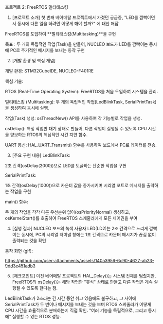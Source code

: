 프로젝트 2: FreeRTOS 멀티태스킹
1. [프로젝트 소개]
첫 번째 베어메탈 프로젝트에서 가졌던 궁금증, "LED를 깜빡이면서 동시에 다른 일을 하려면 어떻게 해야 할까?" 에 대한 해답

FreeRTOS를 도입하여 **멀티태스킹(Multitasking)**을 구현

목표 : 두 개의 독립적인 작업(Task)을 만들어, NUCLEO 보드가 LED를 깜빡이는 동시에 PC로 주기적인 메시지를 보내는 동작 구현

2. [개발 환경 및 핵심 개념]
   
개발 환경: STM32CubeIDE, NUCLEO-F401RE

핵심 기술:

RTOS (Real-Time Operating System): FreeRTOS를 처음 도입하여 시스템을 관리.

멀티태스킹 (Multitasking): 두 개의 독립적인 작업(LedBlinkTask, SerialPrintTask)을 생성하여 동시에 실행.

작업(Task) 생성: osThreadNew() API를 사용하여 각 기능별로 작업을 생성.

osDelay(): 특정 작업만 대기 상태로 만들어, 다른 작업이 실행될 수 있도록 CPU 시간을 양보하는 RTOS의 핵심적인 시간 지연 함수.

UART 통신: HAL_UART_Transmit() 함수를 사용하여 보드에서 PC로 데이터를 전송.

3. [주요 구현 내용]
LedBlinkTask:

2초 간격(osDelay(2000))으로 LED를 토글하는 단순한 작업을 구현

SerialPrintTask:

1초 간격(osDelay(1000))으로 카운터 값을 증가시키며 시리얼 포트로 메시지를 출력하는 작업을 구현

main() 함수:

두 개의 작업을 각각 다른 우선순위 없이(osPriorityNormal) 생성하고, osKernelStart()를 호출하여 FreeRTOS 스케줄러에게 모든 제어권을 부여

4. [실행 결과]
NUCLEO 보드의 녹색 사용자 LED(LD2)는 2초 간격으로 느리게 깜빡이는 동시에, PC의 시리얼 터미널 창에는 1초 간격으로 카운터 메시지가 끊김 없이 출력되는 것을 확인

동작 화면 (gif): 

https://github.com/user-attachments/assets/140a3956-6c90-4627-ab23-9dd3e451adb3

5. [체크포인트]
이전 베어메탈 프로젝트의 HAL_Delay()는 시스템 전체를 멈췄지만, FreeRTOS의 osDelay()는 해당 작업만 "휴식" 상태로 만들고 다른 작업은 계속 실행될 수 있도록 한다는 점.

LedBlinkTask가 2초라는 긴 시간 동안 쉬고 있음에도 불구하고, 그 사이에 SerialPrintTask가 두 번이나 메시지를 보내는 것을 보며 RTOS 스케줄러가 어떻게 CPU 시간을 효율적으로 분배하는지 직접 확인.  "여러 기능을 독립적으로, 그리고 동시에" 실행할 수 있는 RTOS 성능. 
